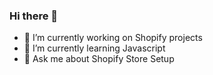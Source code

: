 ### Hi there 👋

- 🔭 I’m currently working on Shopify projects
- 🌱 I’m currently learning Javascript
- 💬 Ask me about Shopify Store Setup

